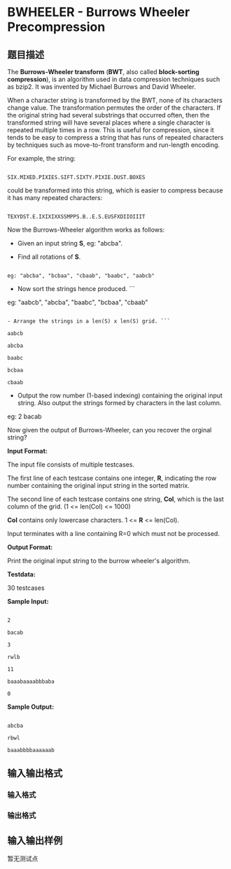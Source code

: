# BWHEELER - Burrows Wheeler Precompression

## 题目描述

 The **Burrows-Wheeler transform** (**BWT**, also called **block-sorting compression**), is an algorithm used in data compression techniques such as bzip2. It was invented by Michael Burrows and David Wheeler.

When a character string is transformed by the BWT, none of its characters change value. The transformation permutes the order of the characters. If the original string had several substrings that occurred often, then the transformed string will have several places where a single character is repeated multiple times in a row. This is useful for compression, since it tends to be easy to compress a string that has runs of repeated characters by techniques such as move-to-front transform and run-length encoding.

For example, the string:

```

SIX.MIXED.PIXIES.SIFT.SIXTY.PIXIE.DUST.BOXES

```

could be transformed into this string, which is easier to compress because it has many repeated characters:

```

TEXYDST.E.IXIXIXXSSMPPS.B..E.S.EUSFXDIIOIIIT

```

Now the Burrows-Wheeler algorithm works as follows:

- Given an input string **S**, eg: "abcba".

- Find all rotations of **S**.

```

eg: "abcba", "bcbaa", "cbaab", "baabc", "aabcb"

```

- Now sort the strings hence produced. ```

eg: "aabcb", "abcba", "baabc", "bcbaa", "cbaab"

```

- Arrange the strings in a len(S) x len(S) grid. ```

aabcb

abcba

baabc

bcbaa

cbaab

```

- Output the row number (1-based indexing) containing the original input string. Also output the strings formed by characters in the last column.

eg: 2 bacab

Now given the output of Burrows-Wheeler, can you recover the orginal string?

**Input Format:**

The input file consists of multiple testcases.

The first line of each testcase contains one integer, **R**, indicating the row number containing the original input string in the sorted matrix.

The second line of each testcase contains one string, **Col**, which is the last column of the grid. (1 <= len(Col) <= 1000)

**Col** contains only lowercase characters. 1 <= **R** <= len(Col).

Input terminates with a line containing R=0 which must not be processed.

**Output Format:**

Print the original input string to the burrow wheeler's algorithm.

**Testdata:**

30 testcases

**Sample Input:**

```

2

bacab

3

rwlb

11

baaabaaaabbbaba

0

```

**Sample Output:**

```

abcba

rbwl

baaabbbbaaaaaab

```

## 输入输出格式

### 输入格式

### 输出格式

## 输入输出样例

暂无测试点

